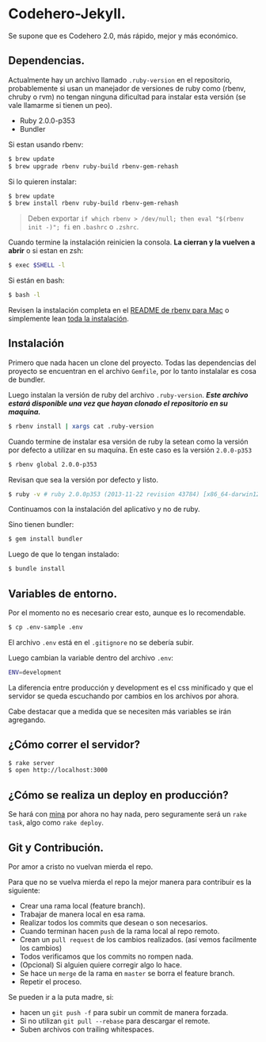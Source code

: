 # Codehero-Jekyll.

Se supone que es Codehero 2.0, más rápido, mejor y más económico.

## Dependencias.

Actualmente hay un archivo llamado `.ruby-version` en el repositorio,
probablemente si usan un manejador de versiones de ruby como (rbenv, chruby o
rvm) no tengan ninguna dificultad para instalar esta versión (se vale llamarme
si tienen un peo).

- Ruby 2.0.0-p353
- Bundler

Si estan usando rbenv:
```sh
$ brew update
$ brew upgrade rbenv ruby-build rbenv-gem-rehash
```

Si lo quieren instalar:
```sh
$ brew update
$ brew install rbenv ruby-build rbenv-gem-rehash
```

> Deben exportar `if which rbenv > /dev/null; then eval "$(rbenv init -)"; fi` en `.bashrc` o `.zshrc`.

Cuando termine la instalación reinicien la consola. **La cierran y la vuelven a
abrir** o si estan en zsh:
```sh
$ exec $SHELL -l
```

Si están en bash:
```sh
$ bash -l
```

Revisen la instalación completa en el [README de rbenv para Mac](https://github.com/sstephenson/rbenv#homebrew-on-mac-os-x)
o simplemente lean [toda la instalación](https://github.com/sstephenson/rbenv#installation).

## Instalación

Primero que nada hacen un clone del proyecto. Todas las dependencias del proyecto
se encuentran en el archivo `Gemfile`, por lo tanto instalalar es cosa de bundler.

Luego instalan la versión de ruby del archivo `.ruby-version`. ***Este archivo
estará disponible una vez que hayan clonado el repositorio en su maquina.***

```sh
$ rbenv install | xargs cat .ruby-version
```

Cuando termine de instalar esa versión de ruby la setean como la versión por
defecto a utilizar en su maquína. En este caso es la versión `2.0.0-p353`
```sh
$ rbenv global 2.0.0-p353
```

Revisan que sea la versión por defecto y listo.
```sh
$ ruby -v # ruby 2.0.0p353 (2013-11-22 revision 43784) [x86_64-darwin12.5.0]
```

Continuamos con la instalación del aplicativo y no de ruby.

Sino tienen bundler:
```sh
$ gem install bundler
```

Luego de que lo tengan instalado:
```sh
$ bundle install
```

## Variables de entorno.

Por el momento no es necesario crear esto, aunque es lo recomendable.

```sh
$ cp .env-sample .env
```

El archivo `.env` está en el `.gitignore` no se debería subir.

Luego cambian la variable dentro del archivo `.env`:

```sh
ENV=development
```

La diferencia entre producción y development es el css minificado y que el
servidor se queda escuchando por cambios en los archivos por ahora.

Cabe destacar que a medida que se necesiten más variables se irán agregando.

## ¿Cómo correr el servidor?

```sh
$ rake server
$ open http://localhost:3000
```

## ¿Cómo se realiza un deploy en producción?

Se hará con [mina](http://nadarei.co/mina/) por ahora no hay nada, pero
seguramente será un `rake task`, algo como `rake deploy`.

## Git y Contribución.

Por amor a cristo no vuelvan mierda el repo.

Para que no se vuelva mierda el repo la mejor manera para contribuir es la
siguiente:

- Crear una rama local (feature branch).
- Trabajar de manera local en esa rama.
- Realizar todos los commits que desean o son necesarios.
- Cuando terminan hacen `push` de la rama local al repo remoto.
- Crean un `pull request` de los cambios realizados. (así vemos facilmente los cambios)
- Todos verificamos que los commits no rompen nada.
- (Opcional) Si alguien quiere corregir algo lo hace.
- Se hace un `merge` de la rama en `master` se borra el feature branch.
- Repetir el proceso.

Se pueden ir a la puta madre, si:

- hacen un `git push -f` para subir un commit de manera forzada.
- Si no utilizan `git pull --rebase` para descargar el remote.
- Suben archivos con trailing whitespaces.

